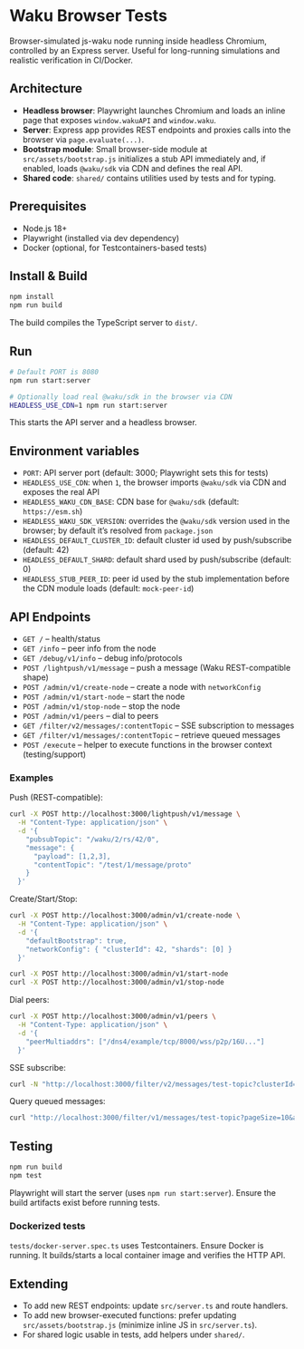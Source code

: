 # Waku Browser Tests

Browser-simulated js-waku node running inside headless Chromium, controlled by an Express server. Useful for long-running simulations and realistic verification in CI/Docker.

## Architecture

- **Headless browser**: Playwright launches Chromium and loads an inline page that exposes `window.wakuAPI` and `window.waku`.
- **Server**: Express app provides REST endpoints and proxies calls into the browser via `page.evaluate(...)`.
- **Bootstrap module**: Small browser-side module at `src/assets/bootstrap.js` initializes a stub API immediately and, if enabled, loads `@waku/sdk` via CDN and defines the real API.
- **Shared code**: `shared/` contains utilities used by tests and for typing.

## Prerequisites

- Node.js 18+
- Playwright (installed via dev dependency)
- Docker (optional, for Testcontainers-based tests)

## Install & Build

```bash
npm install
npm run build
```

The build compiles the TypeScript server to `dist/`.

## Run

```bash
# Default PORT is 8080
npm run start:server

# Optionally load real @waku/sdk in the browser via CDN
HEADLESS_USE_CDN=1 npm run start:server
```

This starts the API server and a headless browser.

## Environment variables

- `PORT`: API server port (default: 3000; Playwright sets this for tests)
- `HEADLESS_USE_CDN`: when `1`, the browser imports `@waku/sdk` via CDN and exposes the real API
- `HEADLESS_WAKU_CDN_BASE`: CDN base for `@waku/sdk` (default: `https://esm.sh`)
- `HEADLESS_WAKU_SDK_VERSION`: overrides the `@waku/sdk` version used in the browser; by default it’s resolved from `package.json`
- `HEADLESS_DEFAULT_CLUSTER_ID`: default cluster id used by push/subscribe (default: 42)
- `HEADLESS_DEFAULT_SHARD`: default shard used by push/subscribe (default: 0)
- `HEADLESS_STUB_PEER_ID`: peer id used by the stub implementation before the CDN module loads (default: `mock-peer-id`)

## API Endpoints

- `GET /` – health/status
- `GET /info` – peer info from the node
- `GET /debug/v1/info` – debug info/protocols
- `POST /lightpush/v1/message` – push a message (Waku REST-compatible shape)
- `POST /admin/v1/create-node` – create a node with `networkConfig`
- `POST /admin/v1/start-node` – start the node
- `POST /admin/v1/stop-node` – stop the node
- `POST /admin/v1/peers` – dial to peers
- `GET /filter/v2/messages/:contentTopic` – SSE subscription to messages
- `GET /filter/v1/messages/:contentTopic` – retrieve queued messages
- `POST /execute` – helper to execute functions in the browser context (testing/support)

### Examples

Push (REST-compatible):

```bash
curl -X POST http://localhost:3000/lightpush/v1/message \
  -H "Content-Type: application/json" \
  -d '{
    "pubsubTopic": "/waku/2/rs/42/0",
    "message": {
      "payload": [1,2,3],
      "contentTopic": "/test/1/message/proto"
    }
  }'
```

Create/Start/Stop:

```bash
curl -X POST http://localhost:3000/admin/v1/create-node \
  -H "Content-Type: application/json" \
  -d '{
    "defaultBootstrap": true,
    "networkConfig": { "clusterId": 42, "shards": [0] }
  }'

curl -X POST http://localhost:3000/admin/v1/start-node
curl -X POST http://localhost:3000/admin/v1/stop-node
```

Dial peers:

```bash
curl -X POST http://localhost:3000/admin/v1/peers \
  -H "Content-Type: application/json" \
  -d '{
    "peerMultiaddrs": ["/dns4/example/tcp/8000/wss/p2p/16U..."]
  }'
```

SSE subscribe:

```bash
curl -N "http://localhost:3000/filter/v2/messages/test-topic?clusterId=42&shard=0"
```

Query queued messages:

```bash
curl "http://localhost:3000/filter/v1/messages/test-topic?pageSize=10&ascending=true"
```

## Testing

```bash
npm run build
npm test
```

Playwright will start the server (uses `npm run start:server`). Ensure the build artifacts exist before running tests.

### Dockerized tests

`tests/docker-server.spec.ts` uses Testcontainers. Ensure Docker is running. It builds/starts a local container image and verifies the HTTP API.

## Extending

- To add new REST endpoints: update `src/server.ts` and route handlers.
- To add new browser-executed functions: prefer updating `src/assets/bootstrap.js` (minimize inline JS in `src/server.ts`).
- For shared logic usable in tests, add helpers under `shared/`.

